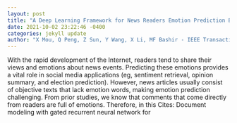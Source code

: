 ```yaml
--- 
layout: post 
title: "A Deep Learning Framework for News Readers Emotion Prediction Based on Features From News Article and Pseudo Comments" 
date: 2021-10-02 23:22:46 -0400 
categories: jekyll update 
author: "X Mou, Q Peng, Z Sun, Y Wang, X Li, MF Bashir - IEEE Transactions on Cybernetics, 2021" 
--- 
```

With the rapid development of the Internet, readers tend to share their views and emotions about news events. Predicting these emotions provides a vital role in social media applications (eg, sentiment retrieval, opinion summary, and election prediction). However, news articles usually consist of objective texts that lack emotion words, making emotion prediction challenging. From prior studies, we know that comments that come directly from readers are full of emotions. Therefore, in this Cites: Document modeling with gated recurrent neural network for